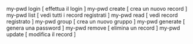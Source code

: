 my-pwd login	  <password>	[ effettua il login ]
my-pwd create 		      	  [ crea un nuovo record ]
my-pwd list			            [ vedi tutti i record registrati ]
my-pwd read 	  <nick>		  [ vedi record registrato ]
my-pwd group	  <name>		  [ crea un nuovo gruppo ]
my-pwd generate <length>	  [ genera una password ]
my-pwd remove 	<nick> 		  [ elimina un record ]
my-pwd update 	<nik>		    [ modifica il record ]